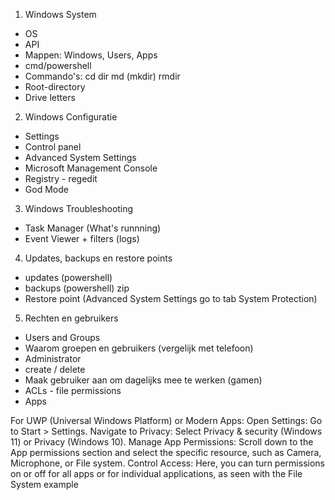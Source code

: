 1. Windows System
- OS
- API
- Mappen: Windows, Users, Apps
- cmd/powershell
- Commando's: cd dir md (mkdir) rmdir
- Root-directory
- Drive letters

2. Windows Configuratie
- Settings
- Control panel
- Advanced System Settings
- Microsoft Management Console
- Registry - regedit
- God Mode

3. Windows Troubleshooting
- Task Manager (What's runnning)
- Event Viewer + filters (logs)

4. Updates, backups en restore points
- updates (powershell)
- backups (powershell) zip
- Restore point (Advanced System Settings go to tab System Protection)

5. Rechten en gebruikers
- Users and Groups
- Waarom groepen en gebruikers (vergelijk met telefoon)
- Administrator
- create / delete
- Maak gebruiker aan om dagelijks mee te werken (gamen)
- ACLs - file permissions
- Apps
		
For UWP (Universal Windows Platform) or Modern Apps:
    	Open Settings: Go to Start > Settings. 
		Navigate to Privacy: Select Privacy & security (Windows 11) or Privacy (Windows 10). 
		Manage App Permissions: Scroll down to the App permissions section and select the specific resource, such as Camera, Microphone, or File system. 
		Control Access: Here, you can turn permissions on or off for all apps or for individual applications, as seen with the File System example

